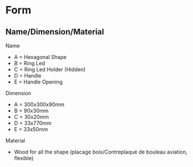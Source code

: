 <h1>Form</h1>
<h2>Name/Dimension/Material</h2>

 <p>Name 

 - A = Hexagonal Shape
 - B = Ring Led
 - C = Ring Led Holder (Hidden)
 - D = Handle
 - E = Handle Opening
 </p>
 <p>Dimension
 
 - A = 300x300x90mm
 - B = 90x30mm
 - C = 30x20mm
 - D = 33x770mm
 - E = 33x50mm
 </p>
 <p>
Material

- Wood for all the shape (placage bois/Contreplaqué de bouleau aviation, flexible)
</p>